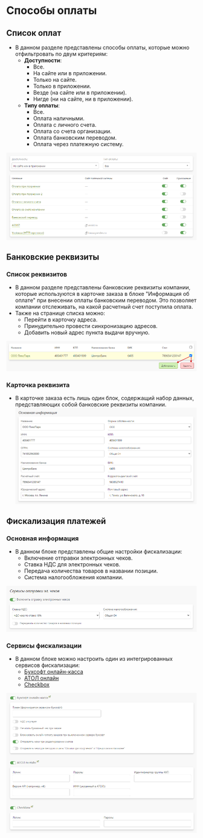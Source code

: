 # Способы оплаты

## Список оплат
* В данном разделе представлены способы оплаты, которые можно отфильтровать по двум критериям:
    + **Доступности**:
        - Все.
        - На сайте или в приложении.
        - Только на сайте.
        - Только в приложении.
        - Везде (на сайте или в приложении).
        - Нигде (ни на сайте, ни в приложении).
    + **Типу оплаты**:
        - Все.
        - Оплата наличными.
        - Оплата с личного счета.
        - Оплата со счета организации.
        - Оплата банковским переводом.
        - Оплата через платежную систему.

![](../_media/site/site41.png ':size=70%')

## Банковские реквизиты
### Список реквизитов
* В данном разделе представлены банковские реквизиты компании, которые используются в карточке заказа в блоке "Информация об оплате" при внесении оплаты банковским переводом. Это позволяет компании отслеживать, на какой расчетный счет поступила оплата.
* Также на странице списка можно:
    + Перейти в карточку адреса.
    + Принудительно провести синхронизацию адресов.
    + Добавить новый адрес пункта выдачи вручную.

![](../_media/site/site42.png ':size=70%')

### Карточка реквизита
* В карточке заказа есть лишь один блок, содержащий набор данных, представляющих собой банковские реквизиты компании.
![](../_media/site/site43.png ':size=70%')

## Фискализация платежей
### Основная информация
* В данном блоке представлены общие настройки фискализации:
    + Включение отправки электронных чеков.
    + Ставка НДС для электронных чеков.
    + Передача количества товаров в названии позиции.
    + Система налогообложения компании.

![](../_media/site/site44.png ':size=70%')

### Сервисы фискализации
* В данном блоке можно настроить один из интегрированных сервисов фискализации:
    + [Бухсофт онлайн-касса](https://www.buhsoft.ru/news/695-buhsoft-onlayn-kassa-servis-pechati-kassovyh-chekov)
    + [АТОЛ онлайн](https://online.atol.ru/)
    + [Checkbox](https://checkbox.ua/)

![](../_media/site/site45.png ':size=70%')